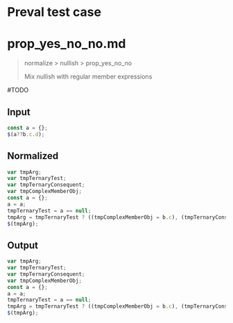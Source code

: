 # Preval test case

# prop_yes_no_no.md

> normalize > nullish > prop_yes_no_no
>
> Mix nullish with regular member expressions

#TODO

## Input

`````js filename=intro
const a = {};
$(a??b.c.d);
`````

## Normalized

`````js filename=intro
var tmpArg;
var tmpTernaryTest;
var tmpTernaryConsequent;
var tmpComplexMemberObj;
const a = {};
a = a;
tmpTernaryTest = a == null;
tmpArg = tmpTernaryTest ? ((tmpComplexMemberObj = b.c), (tmpTernaryConsequent = tmpComplexMemberObj.d), tmpTernaryConsequent) : a;
$(tmpArg);
`````

## Output

`````js filename=intro
var tmpArg;
var tmpTernaryTest;
var tmpTernaryConsequent;
var tmpComplexMemberObj;
const a = {};
a = a;
tmpTernaryTest = a == null;
tmpArg = tmpTernaryTest ? ((tmpComplexMemberObj = b.c), (tmpTernaryConsequent = tmpComplexMemberObj.d), tmpTernaryConsequent) : a;
$(tmpArg);
`````
